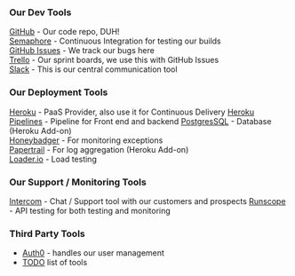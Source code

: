 ### Our Dev Tools

[GitHub](https://github.com/Brightergy) - Our code repo, DUH!   
[Semaphore](https://semaphoreci.com/) - Continuous Integration for testing our builds    
[GitHub Issues](https://github.com/Brightergy/brighterlink_io/issues) - We track our bugs here   
[Trello](https://trello.com/brightergy2) - Our sprint boards, we use this with GitHub Issues   
[Slack](https://brighterlink.slack.com) - This is our central communication tool   

### Our Deployment Tools

[Heroku](https://dashboard.heroku.com/) - PaaS Provider, also use it for Continuous Delivery
[Heroku Pipelines](https://dashboard-preview.heroku.com/pipelines/96c8bda9-9e99-4f94-8605-7ed6cf9c8261) - Pipeline for Front end and backend
[PostgresSQL](https://postgres.heroku.com/databases/brighterlink-api-heroku-postgresql-cyan) - Database (Heroku Add-on)    
[Honeybadger](https://app.honeybadger.io/projects/47512/faults?q=-is%3Aresolved+-is%3Aignored) - For monitoring exceptions    
[Papertrail](https://papertrailapp.com/systems/brighterlink-api/events?r=656373878381432838-656393487524384768) - For log aggregation (Heroku Add-on)    
[Loader.io](https://addons-sso.heroku.com/apps/brighterlink-api/addons/f7604646-27e9-494f-86c9-396b823af81c) - Load testing

### Our Support / Monitoring Tools

[Intercom](https://app.intercom.io/a/apps/me33wxbd/activity/mentions) - Chat / Support tool with our customers and prospects
[Runscope](https://www.runscope.com/radar/to5q0u5gglr4/685aa69d-c7eb-4f39-8060-cd0922b47bc2) - API testing for both testing and monitoring

### Third Party Tools

* [Auth0](https://manage.auth0.com/#/) - handles our user management    
* [TODO](todo.md) list of tools
